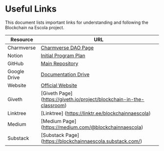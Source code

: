 # Useful Links

This document lists important links for understanding and following the Blockchain na Escola project.

| Resource        | URL                                                                 
|----------------|----------------------------------------------------------------------
| Charmverse      | [Charmverse DAO Page](https://app.charmverse.io/bne-dao/blockchain-na-escola/overview)          
| Notion          | [Initial Program Plan](https://www.notion.so/blockchainnaescola/In-ci-os-Programas-d4ff8e31f4e348b8af27cfde1a6e0534)
| GitHub          | [Main Repository](https://github.com/BlockchainnaEscola/BlockchainnaEscola)
| Google Drive    | [Documentation Drive](https://drive.google.com/drive/u/3/folders/1wR3MW8mYvnWli6KM5rAIA3E-P_K8DBpl)
| Website         | [Official Website](https://blockchainnaescola.org)
| Giveth          | [Giveth Page] (https://giveth.io/project/blockchain-in-the-classroom)
| Linktree        | [Linktree] (https://linktr.ee/blockchainnaescola)
| Medium          | [Medium Page] (https://medium.com/@blockchainnaescola)
| Substack        | [Substack Page] (https://blockchainnaescola.substack.com/)



